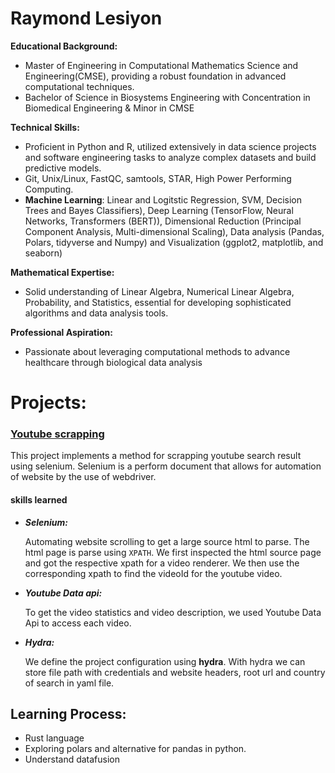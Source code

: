 # Raymond Lesiyon

**Educational Background:** 
- Master of Engineering in Computational Mathematics Science and Engineering(CMSE), providing a robust foundation in advanced computational techniques.
- Bachelor of Science in Biosystems Engineering with Concentration in Biomedical Engineering & Minor in CMSE
  
**Technical Skills:** 
- Proficient in Python and R, utilized extensively in data science projects and software engineering tasks to analyze complex datasets and build predictive models.
- Git, Unix/Linux, FastQC, samtools, STAR, High Power Performing Computing.
- **Machine Learning**: Linear and Logitstic Regression, SVM, Decision Trees and Bayes Classifiers), Deep Learning (TensorFlow, Neural Networks, Transformers (BERT)), Dimensional Reduction (Principal Component Analysis, Multi-dimensional Scaling), Data analysis (Pandas, Polars, tidyverse and Numpy) and Visualization (ggplot2, matplotlib, and seaborn) 

**Mathematical Expertise:** 
- Solid understanding of Linear Algebra, Numerical Linear Algebra, Probability, and Statistics, essential for developing sophisticated algorithms and data analysis tools.

**Professional Aspiration:** 
- Passionate about leveraging computational methods to advance healthcare through biological data analysis

# Projects: 

### <a href="https://github.com/rlesiyon/youtube_scrapping">Youtube scrapping</a>

This project implements a method for scrapping youtube search result using selenium. Selenium is a perform document that allows for automation of website by the use of webdriver.

#### skills learned
+ ***Selenium:*** 

    Automating website scrolling to get a large source html to parse. The html page is parse using ```XPATH```. We first inspected the html source page and got the respective xpath for a video renderer. We then use the corresponding xpath to find the videoId for the youtube video.

+ ***Youtube Data api:*** 
 
  To get the video statistics and video description, we used Youtube Data Api to access each video. 

+ ***Hydra:*** 

  We define the project configuration using **hydra**. With hydra we can store file path with credentials and website headers, root url and country of search in yaml file.


## Learning Process: 

- Rust language
- Exploring polars and alternative for pandas in python. 
- Understand datafusion


<!---
rlesiyon/rlesiyon is a ✨ special ✨ repository because its `README.md` (this file) appears on your GitHub profile.
You can click the Preview link to take a look at your changes.
--->
